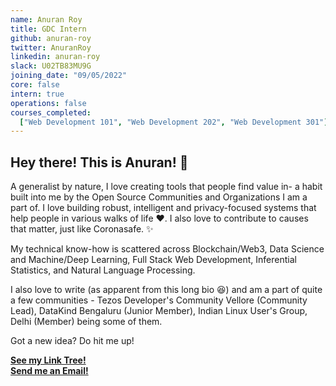 ```yaml
---
name: Anuran Roy
title: GDC Intern
github: anuran-roy
twitter: AnuranRoy
linkedin: anuran-roy
slack: U02TB83MU9G
joining_date: "09/05/2022"
core: false
intern: true
operations: false
courses_completed:
  ["Web Development 101", "Web Development 202", "Web Development 301"]
---
```


## Hey there! This is Anuran! 👋

A generalist by nature, I love creating tools that people find value in- a habit built into me by the Open Source Communities and Organizations I am a part of. I love building robust, intelligent and privacy-focused systems that help people in various walks of life ❤️. I also love to contribute to causes that matter, just like Coronasafe. ✨

My technical know-how is scattered across Blockchain/Web3, Data Science and Machine/Deep Learning, Full Stack Web Development, Inferential Statistics, and Natural Language Processing.

I also love to write (as apparent from this long bio 😆) and am a part of quite a few communities - Tezos Developer's Community Vellore (Community Lead), DataKind Bengaluru (Junior Member), Indian Linux User's Group, Delhi (Member) being some of them.

Got a new idea? Do hit me up!

[**See my Link Tree!**](https://linktr.ee/anuranroy) \
[**Send me an Email!**](mailto:anuranroy02@gmail.com)
